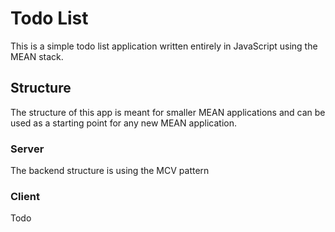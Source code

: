 # Todo List
This is a simple todo list application written entirely in JavaScript using the MEAN stack.

## Structure
The structure of this app is meant for smaller MEAN applications and can be used as a starting point for any new MEAN application.

### Server
The backend structure is using the MCV pattern

### Client
Todo


